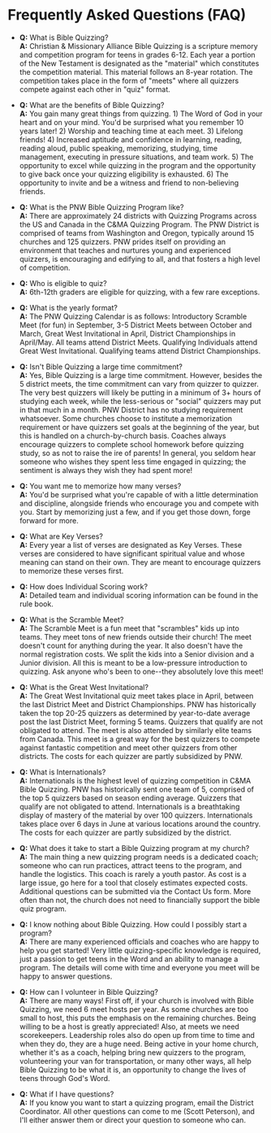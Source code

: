 # Frequently Asked Questions (FAQ)

- **Q:** What is Bible Quizzing?
<br>**A:** Christian & Missionary Alliance Bible Quizzing is a scripture memory
and competition program for teens in grades 6-12. Each year a portion of the
New Testament is designated as the "material" which constitutes the competition
material. This material follows an 8-year rotation. The competition takes place
in the form of "meets" where all quizzers compete against each other in "quiz"
format.

- **Q:** What are the benefits of Bible Quizzing?
<br>**A:** You gain many great things from quizzing. 1) The Word of God in your
heart and on your mind. You'd be surprised what you remember 10 years later! 2)
Worship and teaching time at each meet. 3) Lifelong friends! 4) Increased
aptitude and confidence in learning, reading, reading aloud, public speaking,
memorizing, studying, time management, executing in pressure situations, and
team work. 5) The opportunity to excel while quizzing in the program and the
opportunity to give back once your quizzing eligibility is exhausted. 6) The
opportunity to invite and be a witness and friend to non-believing friends.

- **Q:** What is the PNW Bible Quizzing Program like?
<br>**A:** There are approximately 24 districts with Quizzing Programs across
the US and Canada in the C&MA Quizzing Program. The PNW District is comprised
of teams from Washington and Oregon, typically around 15 churches and 125
quizzers. PNW prides itself on providing an environment that teaches and
nurtures young and experienced quizzers, is encouraging and edifying to all,
and that fosters a high level of competition.

- **Q:** Who is eligible to quiz?
<br>**A:** 6th-12th graders are eligible for quizzing, with a few rare
exceptions.

- **Q:** What is the yearly format?
<br>**A:** The PNW Quizzing Calendar is as follows: Introductory Scramble Meet
(for fun) in September, 3-5 District Meets between October and March, Great
West Invitational in April, District Championships in April/May. All teams
attend District Meets. Qualifying Individuals attend Great West Invitational.
Qualifying teams attend District Championships.

- **Q:** Isn't Bible Quizzing a large time commitment?
<br>**A:** Yes, Bible Quizzing is a large time commitment. However, besides the
5 district meets, the time commitment can vary from quizzer to quizzer. The
very best quizzers will likely be putting in a minimum of 3+ hours of studying
each week, while the less-serious or "social" quizzers may put in that much in
a month. PNW District has no studying requirement whatsoever. Some churches
choose to institute a memorization requirement or have quizzers set goals at
the beginning of the year, but this is handled on a church-by-church basis.
Coaches always encourage quizzers to complete school homework before quizzing
study, so as not to raise the ire of parents! In general, you seldom hear
someone who wishes they spent less time engaged in quizzing; the sentiment is
always they wish they had spent more!

- **Q:** You want me to memorize how many verses?
<br>**A:** You'd be surprised what you're capable of with a little determination
and discipline, alongside friends who encourage you and compete with you. Start
by memorizing just a few, and if you get those down, forge forward for more.

- **Q:** What are Key Verses?
<br>**A:** Every year a list of verses are designated as Key Verses. These
verses are considered to have significant spiritual value and whose meaning can
stand on their own. They are meant to encourage quizzers to memorize these
verses first.

- **Q:** How does Individual Scoring work?
<br>**A:** Detailed team and individual scoring information can be found in the
rule book.

- **Q:** What is the Scramble Meet?
<br>**A:** The Scramble Meet is a fun meet that "scrambles" kids up into teams.
They meet tons of new friends outside their church! The meet doesn't count for
anything during the year. It also doesn't have the normal registration costs.
We split the kids into a Senior division and a Junior division. All this is
meant to be a low-pressure introduction to quizzing. Ask anyone who's been to
one--they absolutely love this meet!

- **Q:** What is the Great West Invitational?
<br>**A:** The Great West Invitational quiz meet takes place in April, between
the last District Meet and District Championships. PNW has historically taken
the top 20-25 quizzers as determined by year-to-date average post the last
District Meet, forming 5 teams. Quizzers that qualify are not obligated to
attend. The meet is also attended by similarly elite teams from Canada. This
meet is a great way for the best quizzers to compete against fantastic
competition and meet other quizzers from other districts. The costs for each
quizzer are partly subsidized by PNW.

- **Q:** What is Internationals?
<br>**A:** Internationals is the highest level of quizzing competition in C&MA
Bible Quizzing. PNW has historically sent one team of 5, comprised of the top 5
quizzers based on season ending average. Quizzers that qualify are not
obligated to attend. Internationals is a breathtaking display of mastery of the
material by over 100 quizzers. Internationals takes place over 6 days in June
at various locations around the country. The costs for each quizzer are partly
subsidized by the district.

- **Q:** What does it take to start a Bible Quizzing program at my church?
<br>**A:** The main thing a new quizzing program needs is a dedicated coach;
someone who can run practices, attract teens to the program, and handle the
logistics. This coach is rarely a youth pastor. As cost is a large issue, go
here for a tool that closely estimates expected costs. Additional questions can
be submitted via the Contact Us form. More often than not, the church does not
need to financially support the bible quiz program.

- **Q:** I know nothing about Bible Quizzing. How could I possibly start a program?
<br>**A:** There are many experienced officials and coaches who are happy to
help you get started! Very little quizzing-specific knowledge is required, just
a passion to get teens in the Word and an ability to manage a program. The
details will come with time and everyone you meet will be happy to answer
questions.

- **Q:** How can I volunteer in Bible Quizzing?
<br>**A:** There are many ways! First off, if your church is involved with Bible
Quizzing, we need 6 meet hosts per year. As some churches are too small to
host, this puts the emphasis on the remaining churches. Being willing to be a
host is greatly appreciated!  Also, at meets we need scorekeepers. Leadership
roles also do open up from time to time and when they do, they are a huge need.
Being active in your home church, whether it's as a coach, helping bring new
quizzers to the program, volunteering your van for transportation, or many
other ways, all help Bible Quizzing to be what it is, an opportunity to change
the lives of teens through God's Word.

- **Q:** What if I have questions?
<br>**A:** If you know you want to start a quizzing program, email the District
Coordinator. All other questions can come to me (Scott Peterson), and I'll
either answer them or direct your question to someone who can.
